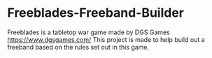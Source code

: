 # Freeblades-Freeband-Builder
Freeblades is a tabletop war game made by DGS Games https://www.dgsgames.com/
This project is made to help build out a freeband based on the rules set out in this game. 
